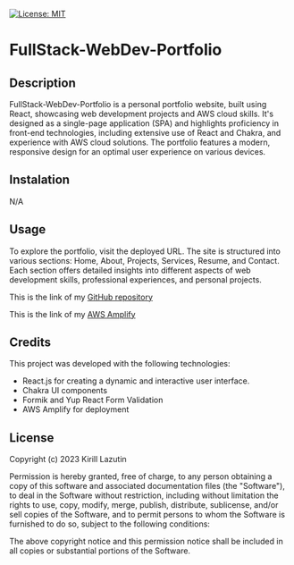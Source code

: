 [![License: MIT](https://img.shields.io/badge/License-MIT-yellow.svg)](https://opensource.org/licenses/MIT)

# FullStack-WebDev-Portfolio

## Description

FullStack-WebDev-Portfolio is a personal portfolio website, built using React, showcasing web development projects and AWS cloud skills. It's designed as a single-page application (SPA) and highlights proficiency in front-end technologies, including extensive use of React and Chakra, and experience with AWS cloud solutions. The portfolio features a modern, responsive design for an optimal user experience on various devices.

## Instalation

N/A

## Usage

To explore the portfolio, visit the deployed URL. The site is structured into various sections: Home, About, Projects, Services, Resume, and Contact. Each section offers detailed insights into different aspects of web development skills, professional experiences, and personal projects.

This is the link of my [GitHub repository](https://github.com/Kirill777-web/FullStack-WebDev-Portfolio)

This is the link of my [AWS Amplify]()

## Credits

This project was developed with the following technologies:

- React.js for creating a dynamic and interactive user interface.
- Chakra UI components
- Formik and Yup React Form Validation
- AWS Amplify for deployment

## License

Copyright (c) 2023 Kirill Lazutin

Permission is hereby granted, free of charge, to any person obtaining a copy
of this software and associated documentation files (the "Software"), to deal
in the Software without restriction, including without limitation the rights
to use, copy, modify, merge, publish, distribute, sublicense, and/or sell
copies of the Software, and to permit persons to whom the Software is
furnished to do so, subject to the following conditions:

The above copyright notice and this permission notice shall be included in all
copies or substantial portions of the Software.
